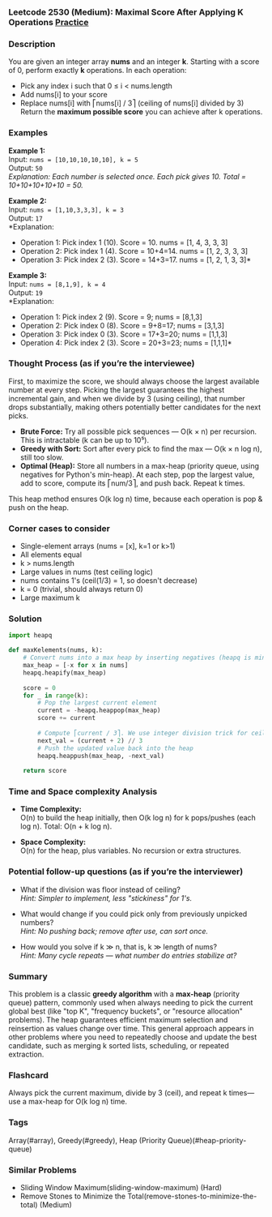 ### Leetcode 2530 (Medium): Maximal Score After Applying K Operations [Practice](https://leetcode.com/problems/maximal-score-after-applying-k-operations)

### Description  
You are given an integer array **nums** and an integer **k**. Starting with a score of 0, perform exactly **k** operations. In each operation:  
- Pick any index i such that 0 ≤ i < nums.length  
- Add nums[i] to your score  
- Replace nums[i] with ⎡nums[i] / 3⎤ (ceiling of nums[i] divided by 3)  
Return the **maximum possible score** you can achieve after k operations.

### Examples  

**Example 1:**  
Input: `nums = [10,10,10,10,10], k = 5`  
Output: `50`  
*Explanation: Each number is selected once. Each pick gives 10. Total = 10+10+10+10+10 = 50.*

**Example 2:**  
Input: `nums = [1,10,3,3,3], k = 3`  
Output: `17`  
*Explanation:  
- Operation 1: Pick index 1 (10). Score = 10. nums = [1, 4, 3, 3, 3]  
- Operation 2: Pick index 1 (4). Score = 10+4=14. nums = [1, 2, 3, 3, 3]  
- Operation 3: Pick index 2 (3). Score = 14+3=17. nums = [1, 2, 1, 3, 3]*

**Example 3:**  
Input: `nums = [8,1,9], k = 4`  
Output: `19`  
*Explanation:  
- Operation 1: Pick index 2 (9). Score = 9; nums = [8,1,3]  
- Operation 2: Pick index 0 (8). Score = 9+8=17; nums = [3,1,3]  
- Operation 3: Pick index 0 (3). Score = 17+3=20; nums = [1,1,3]  
- Operation 4: Pick index 2 (3). Score = 20+3=23; nums = [1,1,1]*

### Thought Process (as if you’re the interviewee)  
First, to maximize the score, we should always choose the largest available number at every step. Picking the largest guarantees the highest incremental gain, and when we divide by 3 (using ceiling), that number drops substantially, making others potentially better candidates for the next picks.

- **Brute Force:** Try all possible pick sequences — O(k × n) per recursion. This is intractable (k can be up to 10⁵).
- **Greedy with Sort:** Sort after every pick to find the max — O(k × n log n), still too slow.
- **Optimal (Heap):** Store all numbers in a max-heap (priority queue, using negatives for Python's min-heap). At each step, pop the largest value, add to score, compute its ⎡num/3⎤, and push back. Repeat k times.

This heap method ensures O(k log n) time, because each operation is pop & push on the heap.

### Corner cases to consider  
- Single-element arrays (nums = [x], k=1 or k>1)
- All elements equal
- k > nums.length
- Large values in nums (test ceiling logic)
- nums contains 1's (ceil(1/3) = 1, so doesn't decrease)
- k = 0 (trivial, should always return 0)
- Large maximum k

### Solution

```python
import heapq

def maxKelements(nums, k):
    # Convert nums into a max heap by inserting negatives (heapq is min-heap by default)
    max_heap = [-x for x in nums]
    heapq.heapify(max_heap)
    
    score = 0
    for _ in range(k):
        # Pop the largest current element
        current = -heapq.heappop(max_heap)
        score += current
        
        # Compute ⎡current / 3⎤. We use integer division trick for ceiling
        next_val = (current + 2) // 3
        # Push the updated value back into the heap
        heapq.heappush(max_heap, -next_val)
        
    return score
```

### Time and Space complexity Analysis  

- **Time Complexity:**  
  O(n) to build the heap initially, then O(k log n) for k pops/pushes (each log n). Total: O(n + k log n).

- **Space Complexity:**  
  O(n) for the heap, plus variables. No recursion or extra structures.

### Potential follow-up questions (as if you’re the interviewer)  

- What if the division was floor instead of ceiling?  
  *Hint: Simpler to implement, less "stickiness" for 1's.*

- What would change if you could pick only from previously unpicked numbers?  
  *Hint: No pushing back; remove after use, can sort once.*

- How would you solve if k ≫ n, that is, k ≫ length of nums?  
  *Hint: Many cycle repeats — what number do entries stabilize at?*

### Summary
This problem is a classic **greedy algorithm** with a **max-heap** (priority queue) pattern, commonly used when always needing to pick the current global best (like "top K", "frequency buckets", or "resource allocation" problems). The heap guarantees efficient maximum selection and reinsertion as values change over time. This general approach appears in other problems where you need to repeatedly choose and update the best candidate, such as merging k sorted lists, scheduling, or repeated extraction.


### Flashcard
Always pick the current maximum, divide by 3 (ceil), and repeat k times—use a max-heap for O(k log n) time.

### Tags
Array(#array), Greedy(#greedy), Heap (Priority Queue)(#heap-priority-queue)

### Similar Problems
- Sliding Window Maximum(sliding-window-maximum) (Hard)
- Remove Stones to Minimize the Total(remove-stones-to-minimize-the-total) (Medium)